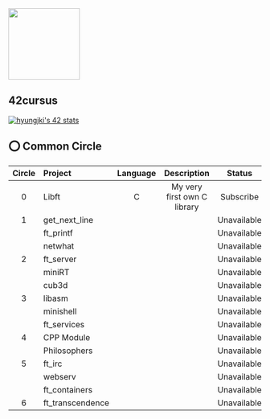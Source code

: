 <img src="https://upload.wikimedia.org/wikipedia/commons/8/8d/42_Logo.svg" width="142"> 

## 42cursus
[![hyungjki's 42 stats](https://badge42.herokuapp.com/api/stats/hyungjki)](https://profile.intra.42.fr/users/hyungjki)
## ⭕️ Common Circle
| Circle | Project        | Language | Description                 | Status      |
|:-:|:--------------------|:-------:|:---------------------------:|:------------:|
| 0 | Libft               |    C    | My very first own C library | Subscribe     |
| 1 | get_next_line       |         |                             | Unavailable   |
|   | ft_printf           |         |                             | Unavailable   |
|   | netwhat             |         |                             | Unavailable   |
| 2 | ft_server           |         |                             | Unavailable   |
|   | miniRT              |         |                             | Unavailable   |
|   | cub3d               |         |                             | Unavailable   |
| 3 | libasm              |         |                             | Unavailable   |
|   | minishell           |         |                             | Unavailable   |
|   | ft_services         |         |                             | Unavailable   |
| 4 | CPP Module          |         |                             | Unavailable   |
|   | Philosophers        |         |                             | Unavailable   |
| 5 | ft_irc              |         |                             | Unavailable   |
|   | webserv             |         |                             | Unavailable   |
|   | ft_containers       |         |                             | Unavailable   |
| 6 | ft_transcendence    |         |                             | Unavailable   |
